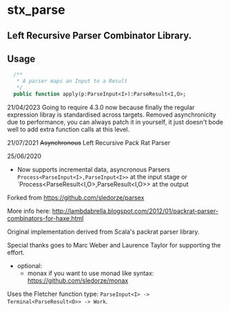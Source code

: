 # stx_parse
## Left Recursive Parser Combinator Library.

## Usage

```haxe
  /**
   * A parser maps an Input to a Result
   */
  public function apply(p:ParseInput<I>):ParseResult<I,O>;
```
21/04/2023
  Going to require 4.3.0 now because finally the regular expression libray is standardised across targets.
  Removed asynchronicity due to performance, you can always patch it in yourself, it just doesn't bode well to 
  add extra function calls at this level.

21/07/2021
  <s>Asynchronous</s> Left Recursive Pack Rat Parser
   
25/06/2020
  - Now supports incremental data, asyncronous Parsers
      `Process<ParseInput<I>,ParseInput<I>>` at the input stage or
      `Process<ParseResult<I,O>,ParseResult<I,O>> at the output
      
Forked from https://github.com/sledorze/parsex

More info here:
http://lambdabrella.blogspot.com/2012/01/packrat-parser-combinators-for-haxe.html

Original implementation derived from Scala's packrat parser library.

Special thanks goes to Marc Weber and Laurence Taylor for supporting the effort.
    
- optional:
  * monax if you want to use monad like syntax:
  https://github.com/sledorze/monax


Uses the Fletcher function type: `ParseInput<I> -> Terminal<ParseResult<O>> -> Work`.